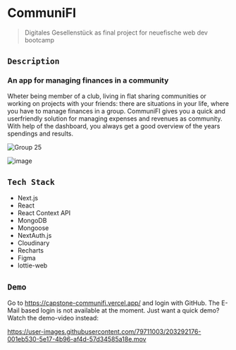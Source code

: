 # CommuniFI

> Digitales Gesellenstück as final project for neuefische web dev bootcamp

## `Description`

### An app for managing finances in a community

Wheter being member of a club, living in flat sharing communities or working on projects with your friends: there are situations in your life, where you have to manage finances in a group. CommuniFI gives you a quick and userfriendly solution for managing expenses and revenues as community. With help of the dashboard, you always get a good overview of the years spendings and results.

![Group 25](https://user-images.githubusercontent.com/79711003/203284966-a68580de-d44b-4a14-8cec-79d634cfc431.png)

![image](https://user-images.githubusercontent.com/79711003/203396618-19e66d82-4031-415a-b6c5-17c6463121d5.png)



## `Tech Stack`

- Next.js
- React
- React Context API
- MongoDB
- Mongoose
- NextAuth.js
- Cloudinary
- Recharts
- Figma
- lottie-web

## `Demo`

Go to https://capstone-communifi.vercel.app/ and login with GitHub. The E-Mail based login is not available at the moment. Just want a quick demo? Watch the demo-video instead:

https://user-images.githubusercontent.com/79711003/203292176-001eb530-5e17-4b96-af4d-57d34585a18e.mov

